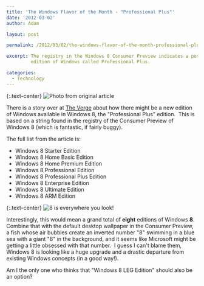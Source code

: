 ```yaml
---
title: 'The Windows Flavor of the Month - "Professional Plus"'
date: '2012-03-02'
author: Adam

layout: post

permalink: /2012/03/02/the-windows-flavor-of-the-month-professional-plus/

excerpt: The registry in the Windows 8 Consumer Preview indicates a possible new
         edition of Windows called Professional Plus.

categories:
  - Technology
---
```

{:.text-center}
<img
  srcset="{{ '/assets/img/2012/verge_windows_cds.jpg' | relative_url }},
          {{ '/assets/img/2012/verge_windows_cds@2x.jpg' | relative_url }} 2x"
  src="{{ '/assets/img/2012/verge_windows_cds.jpg' | relative_url }}"
  alt="Photo from original article"
/>

There is a story over at [The
Verge](http://www.theverge.com/2012/3/2/2838822/windows-8-professional-plus-edition)
about how there might be a new edition of Windows available in Windows 8, the
"Professional Plus" edition.  This is based on a string found in the registry of
the Consumer Preview of Windows 8 (which is fantastic, if fairly buggy).

The full list from the article is:

- Windows 8 Starter Edition
- Windows 8 Home Basic Edition
- Windows 8 Home Premium Edition
- Windows 8 Professional Edition
- Windows 8 Professional Plus Edition
- Windows 8 Enterprise Edition
- Windows 8 Ultimate Edition
- Windows 8 ARM Edition

{:.text-center}
<img
  src="{{ '/assets/img/2012/win8fish.png' | relative_url }}"
  srcset="{{ '/assets/img/2012/win8fish@2x.png' | relative_url }} 2x"
  alt="8 is everywhere you look!"
/>

Interestingly, this would mean a grand total of **eight** editions of Windows
**8**.  Combine that with the default desktop wallpaper in the Consumer Preview,
a fish whose air bubbles create an inverted number "8" swimming in a blue sea
with a giant "8" in the background, and it seems like Microsoft might be getting
a little obsessed with that number.  I guess I can't blame them, Windows 8 is
looking like a huge upgrade and a drastic departure from existing Windows
concepts (in a good way!).

Am I the only one who thinks that "Windows 8 LEG Edition" should also be an
option?
